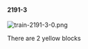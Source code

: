 #### 2191-3
![train-2191-3-0.png](https://github.com/lil-lab/nlvr/raw/master/nlvr/train/images/40/train-2191-3-0.png "train-2191-3-0.png")

There are 2 yellow blocks